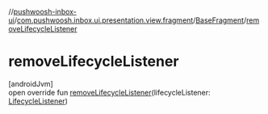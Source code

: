 //[pushwoosh-inbox-ui](../../../index.md)/[com.pushwoosh.inbox.ui.presentation.view.fragment](../index.md)/[BaseFragment](index.md)/[removeLifecycleListener](remove-lifecycle-listener.md)

# removeLifecycleListener

[androidJvm]\
open override fun [removeLifecycleListener](remove-lifecycle-listener.md)(lifecycleListener: [LifecycleListener](../../com.pushwoosh.inbox.ui.presentation.lifecycle/-lifecycle-listener/index.md))
